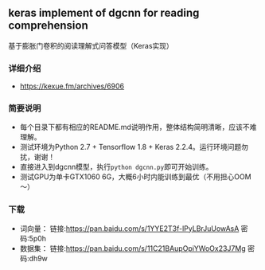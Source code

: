 ## keras implement of dgcnn for reading comprehension
基于膨胀门卷积的阅读理解式问答模型（Keras实现）

### 详细介绍
- https://kexue.fm/archives/6906

### 简要说明

- 每个目录下都有相应的README.md说明作用，整体结构简明清晰，应该不难理解。
- 测试环境为Python 2.7 + Tensorflow 1.8 + Keras 2.2.4。运行环境问题勿扰，谢谢！
- 直接进入到dgcnn模型，执行`python dgcnn.py`即可开始训练。
- 测试GPU为单卡GTX1060 6G，大概6小时内能训练到最优（不用担心OOM～）

### 下载
- 词向量： 链接:https://pan.baidu.com/s/1YYE2T3f-lPyLBrJuUowAsA  密码:5p0h
- 数据集： 链接:https://pan.baidu.com/s/11C21BAupOpiYWoOx23J7Mg  密码:dh9w
